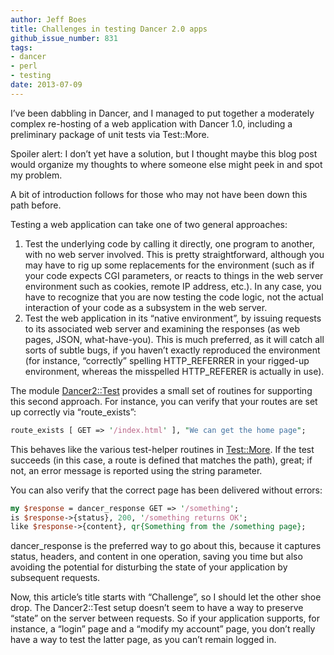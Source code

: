 ```yaml
---
author: Jeff Boes
title: Challenges in testing Dancer 2.0 apps
github_issue_number: 831
tags:
- dancer
- perl
- testing
date: 2013-07-09
---
```




I’ve been dabbling in Dancer, and I managed to put together a moderately complex re-hosting of a web application with Dancer 1.0, including a preliminary package of unit tests via Test::More.

Spoiler alert: I don’t yet have a solution, but I thought maybe this blog post would organize my thoughts to where someone else might peek in and spot my problem.

A bit of introduction follows for those who may not have been down this path before.

Testing a web application can take one of two general approaches:

1. Test the underlying code by calling it directly, one program to another, with no web server involved. This is pretty straightforward, although you may have to rig up some replacements for the environment (such as if your code expects CGI parameters, or reacts to things in the web server environment such as cookies, remote IP address, etc.). In any case, you have to recognize that you are now testing the code logic, not the actual interaction of your code as a subsystem in the web server.
1. Test the web application in its “native environment”, by issuing requests to its associated web server and examining the responses (as web pages, JSON, what-have-you). This is much preferred, as it will catch all sorts of subtle bugs, if you haven’t exactly reproduced the environment (for instance, “correctly” spelling HTTP_REFERRER in your rigged-up environment, whereas the misspelled HTTP_REFERER is actually in use).

The module [Dancer2::Test](https://metacpan.org/pod/Dancer2::Test) provides a small set of routines for supporting this second approach. For instance, you can verify that your routes are set up correctly via “route_exists”:

```perl
route_exists [ GET => '/index.html' ], "We can get the home page";
```

This behaves like the various test-helper routines in [Test::More](http://search.cpan.org/~exodist/Test-Simple-1.302136/lib/Test/More.pm). If the test succeeds (in this case, a route is defined that matches the path), great; if not, an error message is reported using the string parameter.

You can also verify that the correct page has been delivered without errors:

```perl
my $response = dancer_response GET => '/something';
is $response->{status}, 200, '/something returns OK';
like $response->{content}, qr{Something from the /something page};
```

dancer_response is the preferred way to go about this, because it captures status, headers, and content in one operation, saving you time but also avoiding the potential for disturbing the state of your application by subsequent requests.

Now, this article’s title starts with “Challenge”, so I should let the other shoe drop. The Dancer2::Test setup doesn’t seem to have a way to preserve “state” on the server between requests. So if your application supports, for instance, a “login” page and a “modify my account” page, you don’t really have a way to test the latter page, as you can’t remain logged in.


